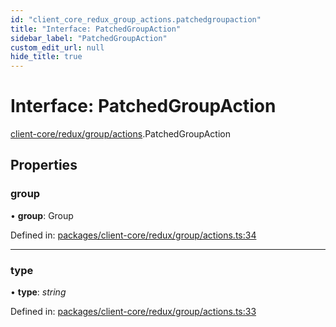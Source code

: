 ```yaml
---
id: "client_core_redux_group_actions.patchedgroupaction"
title: "Interface: PatchedGroupAction"
sidebar_label: "PatchedGroupAction"
custom_edit_url: null
hide_title: true
---
```


# Interface: PatchedGroupAction

[client-core/redux/group/actions](../modules/client_core_redux_group_actions.md).PatchedGroupAction

## Properties

### group

• **group**: Group

Defined in: [packages/client-core/redux/group/actions.ts:34](https://github.com/xr3ngine/xr3ngine/blob/5c3dcaef1/packages/client-core/redux/group/actions.ts#L34)

___

### type

• **type**: *string*

Defined in: [packages/client-core/redux/group/actions.ts:33](https://github.com/xr3ngine/xr3ngine/blob/5c3dcaef1/packages/client-core/redux/group/actions.ts#L33)
